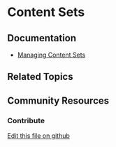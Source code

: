 # Content Sets

## Documentation

* [Managing Content Sets](https://portal.liferay.dev/docs/7-2/user/-/knowledge_base/u/content-sets)

## Related Topics


## Community Resources


### Contribute

[Edit this file on github](https://github.com/olafk/controlpanel-documentation-docs/blob/master/md/72en/com_liferay_asset_list_web_portlet_AssetListPortlet.md)
